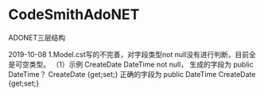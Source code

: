 # CodeSmithAdoNET
ADONET三层结构

2019-10-08
1.Model.cst写的不完善，对字段类型not null没有进行判断，目前全是可空类型。
（1）示例
CreateDate DateTime not null，
生成的字段为 public DateTime？ CreateDate {get;set;}
正确的字段为 public DateTime CreateDate {get;set;}
